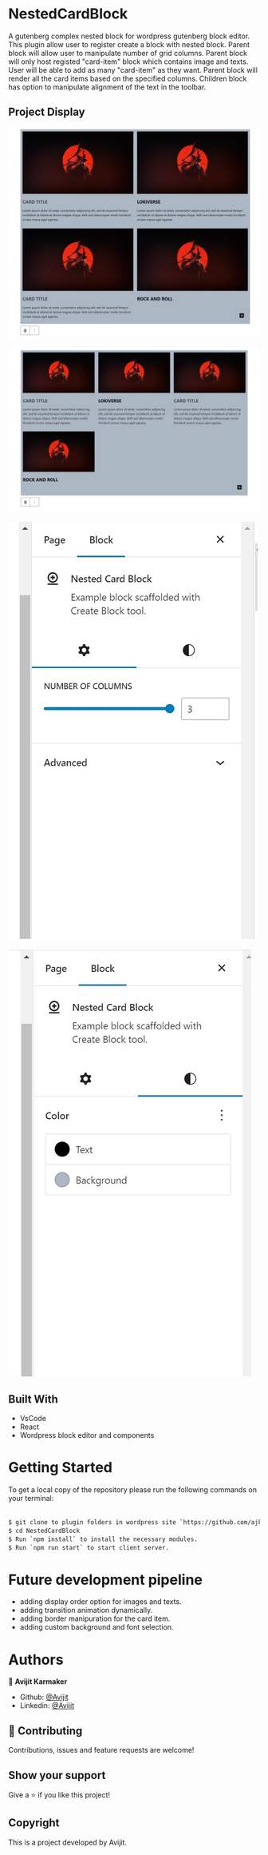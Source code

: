 # NestedCardBlock
A gutenberg complex nested block for wordpress gutenberg block editor. This plugin allow user to register create a block with nested block. Parent block will allow user to manipulate number of grid columns. Parent block will only host registed "card-item" block which contains image and texts. User will be able to add as many "card-item" as they want. Parent block will render all the card items based on the specified columns. Children block has option to manipulate alignment of the text in the toolbar. 

## Project Display

![screenshot](./images/image-1.jpg)
\
\
![screenshot](./images/image-2.jpg)
\
\
![screenshot](./images/image-3.jpg)
\
\
![screenshot](./images/image-4.jpg)


## Built With

- VsCode
- React
- Wordpress block editor and components

# Getting Started

To get a local copy of the repository please run the following commands on your terminal:

```bash

$ git clone to plugin folders in wordpress site `https://github.com/ajkacca457/NestedCardBlock.git`
$ cd NestedCardBlock
$ Run `npm install` to install the necessary modules.
$ Run `npm run start` to start client server.

```

# Future development pipeline

- adding display order option for images and texts.
- adding transition animation dynamically.
- adding border manipuration for the card item.
- adding custom background and font selection.


# Authors

👤 **Avijit Karmaker**

- Github: [@Avijit](https://github.com/ajkacca457)
- Linkedin: [@Avijit](https://www.linkedin.com/in/avijit-karmaker-8738a54)

## 🤝 Contributing

Contributions, issues and feature requests are welcome!

## Show your support

Give a ⭐️ if you like this project!

## Copyright

This is a project developed by Avijit.
